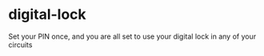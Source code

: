 # digital-lock
Set your PIN once, and you are all set to use your digital lock in any of your circuits
